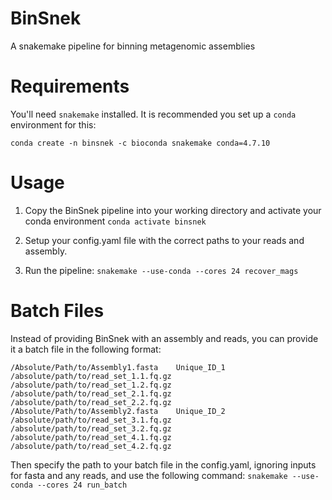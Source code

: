 # BinSnek
A snakemake pipeline for binning metagenomic assemblies

# Requirements

You'll need `snakemake` installed. It is recommended you set up a `conda` environment for this:
```
conda create -n binsnek -c bioconda snakemake conda=4.7.10
```

# Usage

1. Copy the BinSnek pipeline into your working directory and activate your conda environment
`conda activate binsnek`

2. Setup your config.yaml file with the correct paths to your reads and assembly.

3. Run the pipeline:
`snakemake --use-conda --cores 24 recover_mags`

# Batch Files

Instead of providing BinSnek with an assembly and reads, you can provide it a batch file in the following format:

```
/Absolute/Path/to/Assembly1.fasta    Unique_ID_1    /absolute/path/to/read_set_1.1.fq.gz    /absolute/path/to/read_set_1.2.fq.gz    /absolute/path/to/read_set_2.1.fq.gz    /absolute/path/to/read_set_2.2.fq.gz
/Absolute/Path/to/Assembly2.fasta    Unique_ID_2    /absolute/path/to/read_set_3.1.fq.gz    /absolute/path/to/read_set_3.2.fq.gz    /absolute/path/to/read_set_4.1.fq.gz    /absolute/path/to/read_set_4.2.fq.gz
```

Then specify the path to your batch file in the config.yaml, ignoring inputs for fasta and any reads, and use the following command:
`snakemake --use-conda --cores 24 run_batch`
